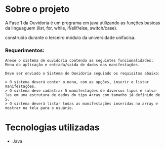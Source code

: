# Sobre o projeto

A Fase 1 da Ouvidoria é um programa em java utilizando as funções basicas da linguaguem (list, for, while, if/elif/else, switch/case).

construido durante o terceiro módulo da universidade unifacisa.

### Requerimentos:

    Anexe o sistema de ouvidoria contendo as seguintes funcionalidades: Menu da aplicação e entrada/saída de dados das manifestações.

    Deve ser enviado o Sistema de Ouvidoria seguindo os requisitos abaixo:

    > O sistema deverá conter o menu, com as opções, inserir e listar manifestações.
    > O sistema deve cadastrar 5 manifestações de diversos tipos e salva-las em uma estrutura de dados do tipo Array com tamanho já definido de 5.
    > O sistema deverá listar todas as manifestações inseridas no array e mostrar na tela para o usuário.


# Tecnologias utilizadas
- Java

